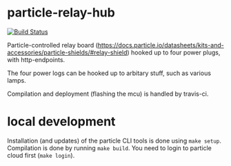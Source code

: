 # particle-relay-hub

[![Build Status](https://travis-ci.org/dakl/particle-relay-hub.svg?branch=master)](https://travis-ci.org/dakl/particle-relay-hub)

Particle-controlled relay board (https://docs.particle.io/datasheets/kits-and-accessories/particle-shields/#relay-shield) hooked up to four power plugs, with http-endpoints.

The four power logs can be hooked up to arbitary stuff, such as various lamps.

Compilation and deployment (flashing the mcu) is handled by travis-ci. 

# local development

Installation (and updates) of the particle CLI tools is done using `make setup`. Compilation is done by running `make build`. You need to login to particle cloud first (`make login`).